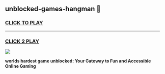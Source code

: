 
## unblocked-games-hangman 👋
<h3>
<a href="https://premium.freeplayer.one?title=unblocked-games-hangman&ref=14F">CLICK TO PLAY</a></h3>
<hr>

<h3>
<a href="https://premium.freeplayer.one?title=unblocked-games-hangman&ref=14F">CLICK 2 PLAY</a>
  
</h3>

<a href="https://premium.freeplayer.one?title=unblocked-games-hangman&ref=12F/"><img src="https://clearcache.store/games.png"></a>


**worlds hardest game unblocked: Your Gateway to Fun and Accessible Online Gaming**

